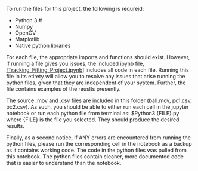 To run the files for this project, the following is requreid:
- Python 3.#
- Numpy
- OpenCV
- Matplotlib
- Native python libraries

For each file, the appropriate imports and functions should exist. However, if running a file gives you issues, the included ipynb file, [[Tracking_Fitting_Project.ipynb]](https://github.com/njnovak/Perception-for-Autonomous-Robots-Object-Tracking/blob/385b36c863c935fea2388593ae287d95856bec95/Object%20tracking%20and%20surface%20fitting/Tracking_Fitting_Project.ipynb) includes all code in each file. Running this file in its etirety will allow you to resolve any issues that arise running the python files, given that they are independent of your system. Further, the file contains examples of the reuslts presently.

The source .mov and .csv files are included in this folder (ball.mov, pc1.csv, pc2.csv). As such, you should be able to either run each cell in the jupyter notebook or run each python file from terminal as: $Python3 {FILE}.py where {FILE} is the file you selected. They should produce the desired results.

Finally, as a second notice, if ANY errors are encountered from running the python files, please run the corresponding cell in the notebook as a backup as it contains working code. The code in the python files was pulled from this notebook. The python files contain cleaner, more documented code that is easier to understand than the notebook.
